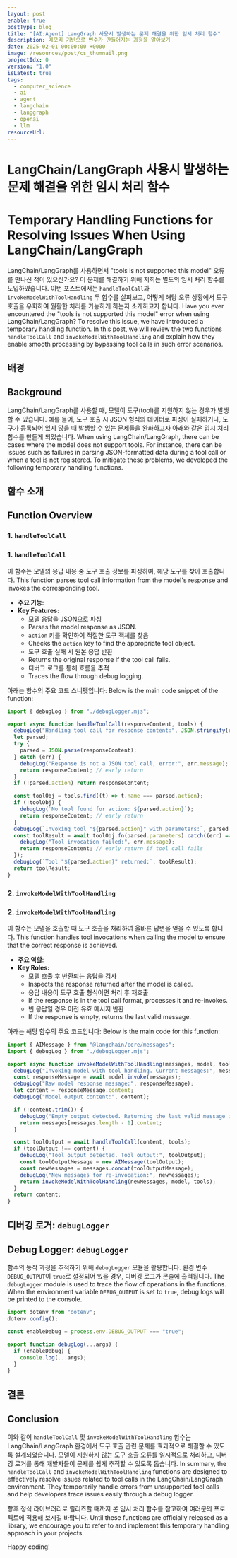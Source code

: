 ```yaml
---
layout: post
enable: true
postType: blog
title: "[AI:Agent] LangGraph 사용시 발생하는 문제 해결을 위한 임시 처리 함수"
description: 메모리 기반으로 변수가 만들어지는 과정을 알아보기
date: 2025-02-01 00:00:00 +0000
image: /resources/post/cs_thumnail.png
projectIdx: 0
version: "1.0"
isLatest: true
tags:
  - computer_science
  - ai
  - agent
  - langchain
  - langgraph
  - openai
  - llm
resourceUrl:
---
```

# LangChain/LangGraph 사용시 발생하는 문제 해결을 위한 임시 처리 함수
# Temporary Handling Functions for Resolving Issues When Using LangChain/LangGraph

LangChain/LangGraph를 사용하면서 "tools is not supported this model" 오류를 만나신 적이 있으신가요? 이 문제를 해결하기 위해 저희는 별도의 임시 처리 함수를 도입하였습니다. 이번 포스트에서는 `handleToolCall`과 `invokeModelWithToolHandling` 두 함수를 살펴보고, 어떻게 해당 오류 상황에서 도구 호출을 우회하여 원활한 처리를 가능하게 하는지 소개하고자 합니다.
Have you ever encountered the "tools is not supported this model" error when using LangChain/LangGraph? To resolve this issue, we have introduced a temporary handling function. In this post, we will review the two functions `handleToolCall` and `invokeModelWithToolHandling` and explain how they enable smooth processing by bypassing tool calls in such error scenarios.

## 배경
## Background

LangChain/LangGraph를 사용할 때, 모델이 도구(tool)를 지원하지 않는 경우가 발생할 수 있습니다. 예를 들어, 도구 호출 시 JSON 형식의 데이터로 파싱이 실패하거나, 도구가 등록되어 있지 않을 때 발생할 수 있는 문제들을 완화하고자 아래와 같은 임시 처리 함수를 만들게 되었습니다.
When using LangChain/LangGraph, there can be cases where the model does not support tools. For instance, there can be issues such as failures in parsing JSON-formatted data during a tool call or when a tool is not registered. To mitigate these problems, we developed the following temporary handling functions.

## 함수 소개
## Function Overview

### 1. `handleToolCall`
### 1. `handleToolCall`

이 함수는 모델의 응답 내용 중 도구 호출 정보를 파싱하여, 해당 도구를 찾아 호출합니다.
This function parses tool call information from the model's response and invokes the corresponding tool.

- **주요 기능**:
- **Key Features:**
  - 모델 응답을 JSON으로 파싱
  - Parses the model response as JSON.
  - `action` 키를 확인하여 적절한 도구 객체를 찾음
  - Checks the `action` key to find the appropriate tool object.
  - 도구 호출 실패 시 원본 응답 반환
  - Returns the original response if the tool call fails.
  - 디버그 로그를 통해 흐름을 추적
  - Traces the flow through debug logging.

아래는 함수의 주요 코드 스니펫입니다:
Below is the main code snippet of the function:

```javascript
import { debugLog } from "./debugLogger.mjs";

export async function handleToolCall(responseContent, tools) {
  debugLog("Handling tool call for response content:", JSON.stringify(responseContent));
  let parsed;
  try {
    parsed = JSON.parse(responseContent);
  } catch (err) {
    debugLog("Response is not a JSON tool call, error:", err.message);
    return responseContent; // early return
  }
  if (!parsed.action) return responseContent;

  const toolObj = tools.find((t) => t.name === parsed.action);
  if (!toolObj) {
    debugLog(`No tool found for action: ${parsed.action}`);
    return responseContent; // early return
  }
  debugLog(`Invoking tool "${parsed.action}" with parameters:`, parsed.parameters);
  const toolResult = await toolObj.fn(parsed.parameters).catch((err) => {
    debugLog("Tool invocation failed:", err.message);
    return responseContent; // early return if tool call fails
  });
  debugLog(`Tool "${parsed.action}" returned:`, toolResult);
  return toolResult;
}
```

### 2. `invokeModelWithToolHandling`
### 2. `invokeModelWithToolHandling`

이 함수는 모델을 호출할 때 도구 호출을 처리하여 올바른 답변을 얻을 수 있도록 합니다.
This function handles tool invocations when calling the model to ensure that the correct response is achieved.

- **주요 역할**:
- **Key Roles:**
  - 모델 호출 후 반환되는 응답을 검사
  - Inspects the response returned after the model is called.
  - 응답 내용이 도구 호출 형식이면 처리 후 재호출
  - If the response is in the tool call format, processes it and re-invokes.
  - 빈 응답일 경우 이전 유효 메시지 반환
  - If the response is empty, returns the last valid message.

아래는 해당 함수의 주요 코드입니다:
Below is the main code for this function:

```javascript
import { AIMessage } from "@langchain/core/messages";
import { debugLog } from "./debugLogger.mjs";

export async function invokeModelWithToolHandling(messages, model, tools) {
  debugLog("Invoking model with tool handling. Current messages:", messages);
  const responseMessage = await model.invoke(messages);
  debugLog("Raw model response message:", responseMessage);
  let content = responseMessage.content;
  debugLog("Model output content:", content);

  if (!content.trim()) {
    debugLog("Empty output detected. Returning the last valid message instead.");
    return messages[messages.length - 1].content;
  }

  const toolOutput = await handleToolCall(content, tools);
  if (toolOutput !== content) {
    debugLog("Tool output detected. Tool output:", toolOutput);
    const toolOutputMessage = new AIMessage(toolOutput);
    const newMessages = messages.concat(toolOutputMessage);
    debugLog("New messages for re-invocation:", newMessages);
    return invokeModelWithToolHandling(newMessages, model, tools);
  }
  return content;
}
```

## 디버깅 로거: `debugLogger`
## Debug Logger: `debugLogger`

함수의 동작 과정을 추적하기 위해 `debugLogger` 모듈을 활용합니다. 환경 변수 `DEBUG_OUTPUT`이 `true`로 설정되어 있을 경우, 디버깅 로그가 콘솔에 출력됩니다.
The `debugLogger` module is used to trace the flow of operations in the functions. When the environment variable `DEBUG_OUTPUT` is set to `true`, debug logs will be printed to the console.

```javascript
import dotenv from "dotenv";
dotenv.config();

const enableDebug = process.env.DEBUG_OUTPUT === "true";

export function debugLog(...args) {
  if (enableDebug) {
    console.log(...args);
  }
}
```

## 결론
## Conclusion

이와 같이 `handleToolCall` 및 `invokeModelWithToolHandling` 함수는 LangChain/LangGraph 환경에서 도구 호출 관련 문제를 효과적으로 해결할 수 있도록 설계되었습니다. 모델이 지원하지 않는 도구 호출 오류를 임시적으로 처리하고, 디버깅 로거를 통해 개발자들이 문제를 쉽게 추적할 수 있도록 돕습니다.
In summary, the `handleToolCall` and `invokeModelWithToolHandling` functions are designed to effectively resolve issues related to tool calls in the LangChain/LangGraph environment. They temporarily handle errors from unsupported tool calls and help developers trace issues easily through a debug logger.

향후 정식 라이브러리로 릴리즈할 때까지 본 임시 처리 함수를 참고하여 여러분의 프로젝트에 적용해 보시길 바랍니다.
Until these functions are officially released as a library, we encourage you to refer to and implement this temporary handling approach in your projects.

Happy coding!